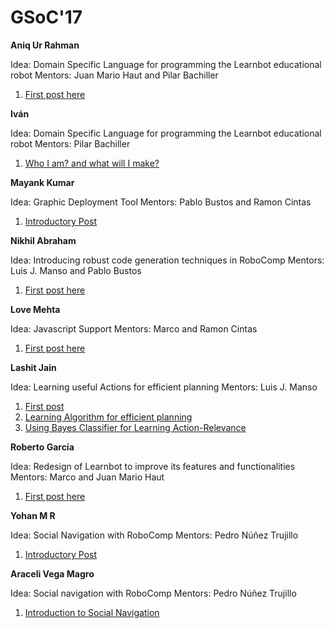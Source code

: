 # GSoC'17

**Aniq Ur Rahman**

Idea: Domain Specific Language for programming the Learnbot educational robot
Mentors: Juan Mario Haut and Pilar Bachiller

1.  [First post here](/web/gsoc/2017/aniq/post1)

**Iván**

Idea: Domain Specific Language for programming the Learnbot educational robot
Mentors: Pilar Bachiller

1.  [Who I am? and what will I make?](/web/gsoc/2017/ivan/post1)

**Mayank Kumar**

Idea: Graphic Deployment Tool
Mentors: Pablo Bustos and Ramon Cintas

1.  [Introductory Post](/web/gsoc/2017/mayank/post1)

**Nikhil Abraham**

Idea: Introducing robust code generation techniques in RoboComp
Mentors: Luis J. Manso and Pablo Bustos

1.  [First post here](/web/gsoc/2017/nikhil/post1)

**Love Mehta**

Idea: Javascript Support
Mentors: Marco and Ramon Cintas

1.  [First post here](/web/gsoc/2017/love/post1)

**Lashit Jain**

Idea: Learning useful Actions for efficient planning
Mentors: Luis J. Manso

1.  [First post](/web/gsoc/2017/lashit/post1)
2.  [Learning Algorithm for efficient planning](/web/gsoc/2017/lashit/post2)
3.  [Using Bayes Classifier for Learning Action-Relevance](/web/gsoc/2017/lashit/post3)

**Roberto García**

Idea: Redesign of Learnbot to improve its features and functionalities
Mentors: Marco and Juan Mario Haut

1.  [First post here](/web/gsoc/2017/brickbit/post1)

**Yohan M R**

Idea: Social Navigation with RoboComp
Mentors: Pedro Núñez Trujillo

1.  [Introductory Post](/web/gsoc/2017/yohan/post1)

**Araceli Vega Magro**

Idea: Social navigation with RoboComp
Mentors: Pedro Núñez Trujillo

1.  [Introduction to Social Navigation](/web/gsoc/2017/araceli/post1)
